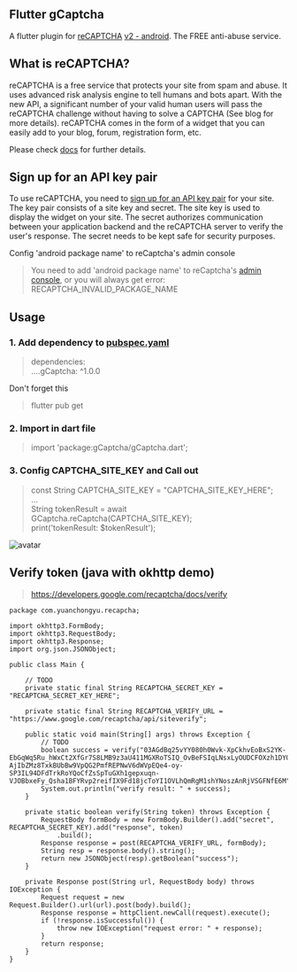 ## Flutter gCaptcha 
A flutter plugin for [reCAPTCHA](https://developers.google.com/recaptcha/intro) [v2 - android](https://developer.android.com/training/safetynet/recaptcha.html). The FREE anti-abuse service.

## What is reCAPTCHA?
reCAPTCHA is a free service that protects your site from spam and abuse. It uses advanced risk analysis engine to tell humans and bots apart. With the new API, a significant number of your valid human users will pass the reCAPTCHA challenge without having to solve a CAPTCHA (See blog for more details). reCAPTCHA comes in the form of a widget that you can easily add to your blog, forum, registration form, etc.

Please check [docs](https://developers.google.com/recaptcha/intro) for further details.

## Sign up for an API key pair
To use reCAPTCHA, you need to [sign up for an API key pair](https://www.google.com/recaptcha/admin) for your site. The key pair consists of a site key and secret. The site key is used to display the widget on your site. The secret authorizes communication between your application backend and the reCAPTCHA server to verify the user's response. The secret needs to be kept safe for security purposes.

Config 'android package name' to reCaptcha's admin console
> You need to add 'android package name' to reCaptcha's [admin console](https://google.com/recaptcha/admin), or you will always get error: RECAPTCHA_INVALID_PACKAGE_NAME

## Usage

### 1. Add dependency to [pubspec.yaml](https://dart.dev/tools/pub/dependencies)
> dependencies:  
> ....gCaptcha: ^1.0.0

Don't forget this
> flutter pub get
    
### 2. Import in dart file
> import 'package:gCaptcha/gCaptcha.dart';

### 3. Config CAPTCHA_SITE_KEY and Call out 
> const String CAPTCHA_SITE_KEY = "CAPTCHA_SITE_KEY_HERE";  
> ...  
> String tokenResult = await GCaptcha.reCaptcha(CAPTCHA_SITE_KEY);  
> print('tokenResult: $tokenResult');

![avatar](https://github.com/nnnggel/gCaptcha/blob/master/snapshot.png)

## Verify token (java with okhttp demo)
> https://developers.google.com/recaptcha/docs/verify
```
package com.yuanchongyu.recapcha;

import okhttp3.FormBody;
import okhttp3.RequestBody;
import okhttp3.Response;
import org.json.JSONObject;

public class Main {

    // TODO
    private static final String RECAPTCHA_SECRET_KEY = "RECAPTCHA_SECRET_KEY_HERE";

    private static final String RECAPTCHA_VERIFY_URL = "https://www.google.com/recaptcha/api/siteverify";

    public static void main(String[] args) throws Exception {
        // TODO
        boolean success = verify("03AGdBq25vYY080h0Wvk-XpCkhvEoBxS2YK-EbGqWq5Ru_hWxCt2XfGr7S8LMB9z3aU411MGXRoTSIQ_OvBeFSIqLNsxLyOUDCFOXzh1DYGMbaMvnc0FfqnfFc1yWu3fK6fYNSb09QVbUKeuifpYo6GBX6GiqOEu-AjIbZMz8TxkBUbBw9VpQG2PmfREPNwV6dWVpEQe4-oy-SP3IL94DFdTrkRoYQoCfZsSpTuGXh1gepxuqn-VJOBbxeFy_Qsha1BFYRvp2reifIX9Fd18jcToYI1OVLhQmRgM1shYNoszAnRjVSGFNfE6M");
        System.out.println("verify result: " + success);
    }

    private static boolean verify(String token) throws Exception {
        RequestBody formBody = new FormBody.Builder().add("secret", RECAPTCHA_SECRET_KEY).add("response", token)
            .build();
        Response response = post(RECAPTCHA_VERIFY_URL, formBody);
        String resp = response.body().string();
        return new JSONObject(resp).getBoolean("success");
    }

    private Response post(String url, RequestBody body) throws IOException {
        Request request = new Request.Builder().url(url).post(body).build();
        Response response = httpClient.newCall(request).execute();
        if (!response.isSuccessful()) {
            throw new IOException("request error: " + response);
        }
        return response;
    }
}

```